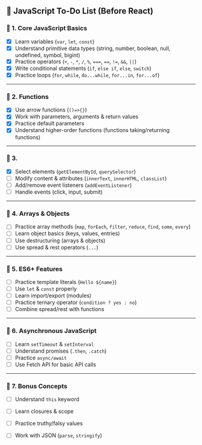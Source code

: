 
## 📝 JavaScript To-Do List (Before React)

### 🔹 1. Core JavaScript Basics

* [X] Learn variables (`var`, `let`, `const`)
* [X] Understand primitive data types (string, number, boolean, null, undefined, symbol, bigint)
* [X] Practice operators (`+`, `-`, `*`, `/`, `%`, `===`, `==`, `!=`, `&&`, `||`)
* [X] Write conditional statements (`if`, `else if`, `else`, `switch`)
* [X] Practice loops (`for`, `while`, `do...while`, `for...in`, `for...of`)

---

### 🔹 2. Functions

* [X] Use arrow functions (`()=>{}`)
* [X] Work with parameters, arguments & return values
* [X] Practice default parameters
* [X] Understand higher-order functions (functions taking/returning functions)

---

### 🔹 3. 

* [X] Select elements (`getElementById`, `querySelector`)
* [ ] Modify content & attributes (`innerText`, `innerHTML`, `classList`)
* [ ] Add/remove event listeners (`addEventListener`)
* [ ] Handle events (click, input, submit)

---

### 🔹 4. Arrays & Objects

* [ ] Practice array methods (`map`, `forEach`, `filter`, `reduce`, `find`, `some`, `every`)
* [ ] Learn object basics (keys, values, entries)
* [ ] Use destructuring (arrays & objects)
* [ ] Use spread & rest operators (`...`)

---

### 🔹 5. ES6+ Features

* [ ] Practice template literals (`Hello ${name}`)
* [ ] Use `let` & `const` properly
* [ ] Learn import/export (modules)
* [ ] Practice ternary operator (`condition ? yes : no`)
* [ ] Combine spread/rest with functions

---

### 🔹 6. Asynchronous JavaScript

* [ ] Learn `setTimeout` & `setInterval`
* [ ] Understand promises (`.then`, `.catch`)
* [ ] Practice `async/await`
* [ ] Use Fetch API for basic API calls

---

### 🔹 7. Bonus Concepts

* [ ] Understand `this` keyword
* [ ] Learn closures & scope
* [ ] Practice truthy/falsy values
* [ ] Work with JSON (`parse`, `stringify`)

